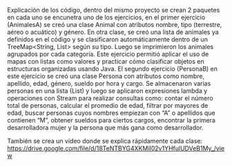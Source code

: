 Explicación de los código, dentro del mismo proyecto se crean 2 paquetes en cada uno se encunetra uno de los ejercicios,
en el primer ejercicio (AnimalesA) se creó una clase Animal con atributos nombre, tipo (terrestre, aéreo o acuático) y género. En otra clase, se creó una lista de animales ya definidos en el código y se clasificaron automáticamente dentro de un TreeMap<String, List<Animal>> según su tipo. Luego se imprimieron los animales agrupados por cada categoría. Este ejercicio permitió aplicar el uso de mapas con listas como valores y practicar cómo clasificar objetos en estructuras organizadas usando Java.
El segundo ejercicio (PersonaB) en este ejercicio se creó una clase Persona con atributos como nombre, apellido, edad, género, sueldo por hora y cargo. Se almacenaron varias personas en una lista (List<Persona>) y luego se aplicaron expresiones lambda y operaciones con Stream para realizar consultas como: contar el número total de personas, calcular el promedio de edad, filtrar por mayores de edad, buscar personas cuyos nombres empiezan con “A” o apellidos que contienen “M”, obtener sueldos para ciertos cargos, encontrar la primera desarrolladora mujer y la persona que más gana como desarrollador. 

También se crea un video donde se explica rápidamente cada clase: https://drive.google.com/file/d/18TeNTBYG4XKMiI02v1YHfulUDVeB1My_/view

